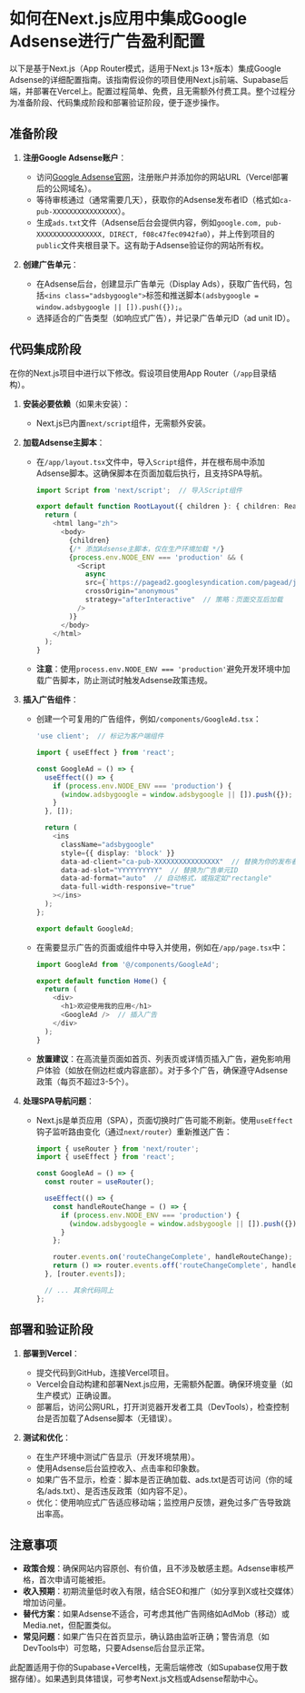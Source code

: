 # 如何在Next.js应用中集成Google Adsense进行广告盈利配置

以下是基于Next.js（App Router模式，适用于Next.js 13+版本）集成Google Adsense的详细配置指南。该指南假设你的项目使用Next.js前端、Supabase后端，并部署在Vercel上。配置过程简单、免费，且无需额外付费工具。整个过程分为准备阶段、代码集成阶段和部署验证阶段，便于逐步操作。

## 准备阶段
1. **注册Google Adsense账户**：
   - 访问[Google Adsense官网](https://adsense.google.com/)，注册账户并添加你的网站URL（Vercel部署后的公网域名）。
   - 等待审核通过（通常需要几天），获取你的Adsense发布者ID（格式如`ca-pub-XXXXXXXXXXXXXXXX`）。
   - 生成`ads.txt`文件（Adsense后台会提供内容，例如`google.com, pub-XXXXXXXXXXXXXXXX, DIRECT, f08c47fec0942fa0`），并上传到项目的`public`文件夹根目录下。这有助于Adsense验证你的网站所有权。

2. **创建广告单元**：
   - 在Adsense后台，创建显示广告单元（Display Ads），获取广告代码，包括`<ins class="adsbygoogle">`标签和推送脚本`(adsbygoogle = window.adsbygoogle || []).push({});`。
   - 选择适合的广告类型（如响应式广告），并记录广告单元ID（ad unit ID）。

## 代码集成阶段
在你的Next.js项目中进行以下修改。假设项目使用App Router（`/app`目录结构）。

1. **安装必要依赖**（如果未安装）：
   - Next.js已内置`next/script`组件，无需额外安装。

2. **加载Adsense主脚本**：
   - 在`/app/layout.tsx`文件中，导入`Script`组件，并在根布局中添加Adsense脚本。这确保脚本在页面加载后执行，且支持SPA导航。
     ```typescript
     import Script from 'next/script';  // 导入Script组件

     export default function RootLayout({ children }: { children: React.ReactNode }) {
       return (
         <html lang="zh">
           <body>
             {children}
             {/* 添加Adsense主脚本，仅在生产环境加载 */}
             {process.env.NODE_ENV === 'production' && (
               <Script
                 async
                 src={`https://pagead2.googlesyndication.com/pagead/js/adsbygoogle.js?client=ca-pub-XXXXXXXXXXXXXXXX`}  // 替换为你的发布者ID
                 crossOrigin="anonymous"
                 strategy="afterInteractive"  // 策略：页面交互后加载
               />
             )}
           </body>
         </html>
       );
     }
     ```
   - **注意**：使用`process.env.NODE_ENV === 'production'`避免开发环境中加载广告脚本，防止测试时触发Adsense政策违规。

3. **插入广告组件**：
   - 创建一个可复用的广告组件，例如`/components/GoogleAd.tsx`：
     ```typescript
     'use client';  // 标记为客户端组件

     import { useEffect } from 'react';

     const GoogleAd = () => {
       useEffect(() => {
         if (process.env.NODE_ENV === 'production') {
           (window.adsbygoogle = window.adsbygoogle || []).push({});
         }
       }, []);

       return (
         <ins
           className="adsbygoogle"
           style={{ display: 'block' }}
           data-ad-client="ca-pub-XXXXXXXXXXXXXXXX"  // 替换为你的发布者ID
           data-ad-slot="YYYYYYYYYY"  // 替换为广告单元ID
           data-ad-format="auto"  // 自动格式，或指定如"rectangle"
           data-full-width-responsive="true"
         ></ins>
       );
     };

     export default GoogleAd;
     ```
   - 在需要显示广告的页面或组件中导入并使用，例如在`/app/page.tsx`中：
     ```typescript
     import GoogleAd from '@/components/GoogleAd';

     export default function Home() {
       return (
         <div>
           <h1>欢迎使用我的应用</h1>
           <GoogleAd />  // 插入广告
         </div>
       );
     }
     ```
   - **放置建议**：在高流量页面如首页、列表页或详情页插入广告，避免影响用户体验（如放在侧边栏或内容底部）。对于多个广告，确保遵守Adsense政策（每页不超过3-5个）。

4. **处理SPA导航问题**：
   - Next.js是单页应用（SPA），页面切换时广告可能不刷新。使用`useEffect`钩子监听路由变化（通过`next/router`）重新推送广告：
     ```typescript
     import { useRouter } from 'next/router';
     import { useEffect } from 'react';

     const GoogleAd = () => {
       const router = useRouter();

       useEffect(() => {
         const handleRouteChange = () => {
           if (process.env.NODE_ENV === 'production') {
             (window.adsbygoogle = window.adsbygoogle || []).push({});
           }
         };

         router.events.on('routeChangeComplete', handleRouteChange);
         return () => router.events.off('routeChangeComplete', handleRouteChange);
       }, [router.events]);

       // ... 其余代码同上
     };
     ```

## 部署和验证阶段
1. **部署到Vercel**：
   - 提交代码到GitHub，连接Vercel项目。
   - Vercel会自动构建和部署Next.js应用，无需额外配置。确保环境变量（如生产模式）正确设置。
   - 部署后，访问公网URL，打开浏览器开发者工具（DevTools），检查控制台是否加载了Adsense脚本（无错误）。

2. **测试和优化**：
   - 在生产环境中测试广告显示（开发环境禁用）。
   - 使用Adsense后台监控收入、点击率和印象数。
   - 如果广告不显示，检查：脚本是否正确加载、ads.txt是否可访问（你的域名/ads.txt）、是否违反政策（如内容不足）。
   - 优化：使用响应式广告适应移动端；监控用户反馈，避免过多广告导致跳出率高。

## 注意事项
- **政策合规**：确保网站内容原创、有价值，且不涉及敏感主题。Adsense审核严格，首次申请可能被拒。
- **收入预期**：初期流量低时收入有限，结合SEO和推广（如分享到X或社交媒体）增加访问量。
- **替代方案**：如果Adsense不适合，可考虑其他广告网络如AdMob（移动）或Media.net，但配置类似。
- **常见问题**：如果广告只在首页显示，确认路由监听正确；警告消息（如DevTools中）可忽略，只要Adsense后台显示正常。

此配置适用于你的Supabase+Vercel栈，无需后端修改（如Supabase仅用于数据存储）。如果遇到具体错误，可参考Next.js文档或Adsense帮助中心。